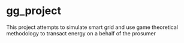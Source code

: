 # gg_project
This project attempts to simulate smart grid and use game theoretical methodology to transact energy on a behalf of the prosumer
